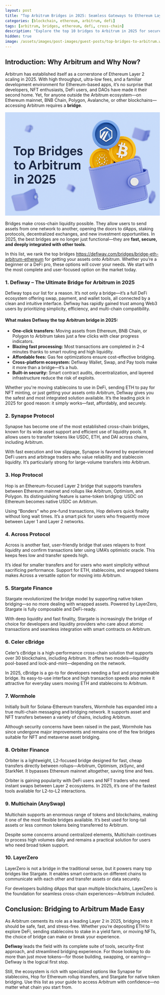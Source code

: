 ```yaml
---
layout: post
title: "Top Arbitrum Bridges in 2025: Seamless Gateways to Ethereum Layer 2"
categories: [blockchain, ethereum, arbitrum, defi]
tags: [arbitrum, bridges, ethereum, defi, cross-chain]
description: "Explore the top 10 bridges to Arbitrum in 2025 for secure and fast cross-chain transfers with tools like Defiway, Synapse, and Stargate."
hidden: true
image: /assets/images/post-images/guest-posts/top-bridges-to-arbitrum.webp
---
```


## Introduction: Why Arbitrum and Why Now?

Arbitrum has established itself as a cornerstone of Ethereum Layer 2 scaling in 2025. With high throughput, ultra-low fees, and a familiar development environment for Ethereum-based apps, it’s no surprise that developers, NFT enthusiasts, DeFi users, and DAOs have made it their second home. Yet, for anyone outside the Arbitrum ecosystem—on Ethereum mainnet, BNB Chain, Polygon, Avalanche, or other blockchains—accessing Arbitrum requires a **bridge**.

<a href="https://defiway.com/assets/img/blog/top-bridges-to-arbitrum.webp"><img alt="Top Bridges to Arbitrium" src="/assets/images/post-images/guest-posts/top-bridges-to-arbitrum.webp" /></a>


Bridges make cross-chain liquidity possible. They allow users to send assets from one network to another, opening the doors to dApps, staking protocols, decentralized exchanges, and new investment opportunities. In 2025, the best bridges are no longer just functional—they are **fast, secure, and deeply integrated with other tools**.

In this list, we rank the top bridges <a href="https://defiway.com/bridges/bridge-eth-arbitrum-ethereum">https://defiway.com/bridges/bridge-eth-arbitrum-ethereum</a> for getting your assets onto Arbitrum. Whether you’re a beginner or a DeFi pro, these options will cover your needs. We start with the most complete and user-focused option on the market today.


### 1. Defiway – The Ultimate Bridge for Arbitrum in 2025

Defiway tops our list for a reason. It’s not only a bridge—it’s a full DeFi ecosystem offering swap, payment, and wallet tools, all connected by a clean and intuitive interface. Defiway has rapidly gained trust among Web3 users by prioritizing simplicity, efficiency, and multi-chain compatibility.

#### What makes Defiway the top Arbitrum bridge in 2025:

- **One-click transfers:** Moving assets from Ethereum, BNB Chain, or Polygon to Arbitrum takes just a few clicks with clear progress indicators.
- **Blazing fast processing:** Most transactions are completed in 2–4 minutes thanks to smart routing and high liquidity.
- **Affordable fees:** Gas fee optimizations ensure cost-effective bridging.
- **Cross-platform ecosystem:** Defiway Wallet, Swap, and Pay tools make it more than a bridge—it’s a hub.
- **Built-in security:** Smart contract audits, decentralization, and layered infrastructure reduce the risk of exploits.
	
Whether you're moving stablecoins to use in DeFi, sending ETH to pay for NFT minting, or just getting your assets onto Arbitrum, Defiway gives you the safest and most integrated solution available. It’s the leading pick in 2025 for good reason: it simply works—fast, affordably, and securely.


### 2. Synapse Protocol

Synapse has become one of the most established cross-chain bridges, known for its wide asset support and efficient use of liquidity pools. It allows users to transfer tokens like USDC, ETH, and DAI across chains, including Arbitrum.

With fast execution and low slippage, Synapse is favored by experienced DeFi users and arbitrage traders who value reliability and stablecoin liquidity. It’s particularly strong for large-volume transfers into Arbitrum.


### 3. Hop Protocol

Hop is an Ethereum-focused Layer 2 bridge that supports transfers between Ethereum mainnet and rollups like Arbitrum, Optimism, and Polygon. Its distinguishing feature is same-token bridging: USDC on Ethereum becomes native USDC on Arbitrum.

Using “Bonders” who pre-fund transactions, Hop delivers quick finality without long wait times. It’s a smart pick for users who frequently move between Layer 1 and Layer 2 networks.


### 4. Across Protocol

Across is another fast, user-friendly bridge that uses relayers to front liquidity and confirm transactions later using UMA’s optimistic oracle. This keeps fees low and transfer speeds high.

It’s ideal for smaller transfers and for users who want simplicity without sacrificing performance. Support for ETH, stablecoins, and wrapped tokens makes Across a versatile option for moving into Arbitrum.


### 5. Stargate Finance

Stargate revolutionized the bridge model by supporting native token bridging—so no more dealing with wrapped assets. Powered by LayerZero, Stargate is fully composable and DeFi-ready.

With deep liquidity and fast finality, Stargate is increasingly the bridge of choice for developers and liquidity providers who care about atomic transactions and seamless integration with smart contracts on Arbitrum.


### 6. Celer cBridge

Celer’s cBridge is a high-performance cross-chain solution that supports over 30 blockchains, including Arbitrum. It offers two models—liquidity pool-based and lock-and-mint—depending on the network.

In 2025, cBridge is a go-to for developers needing a fast and programmable bridge. Its easy-to-use interface and high transaction speeds also make it attractive for everyday users moving ETH and stablecoins to Arbitrum.


### 7. Wormhole

Initially built for Solana-Ethereum transfers, Wormhole has expanded into a true multi-chain messaging and bridging network. It supports asset and NFT transfers between a variety of chains, including Arbitrum.

Although security concerns have been raised in the past, Wormhole has since undergone major improvements and remains one of the few bridges suitable for NFT and metaverse asset bridging.


### 8. Orbiter Finance

Orbiter is a lightweight, L2-focused bridge designed for fast, cheap transfers directly between rollups—Arbitrum, Optimism, zkSync, and StarkNet. It bypasses Ethereum mainnet altogether, saving time and fees.

Orbiter is gaining popularity with DeFi users and NFT traders who need instant swaps between Layer 2 ecosystems. In 2025, it’s one of the fastest tools available for L2-to-L2 interactions.


### 9. Multichain (AnySwap)

Multichain supports an enormous range of tokens and blockchains, making it one of the most flexible bridges available. It’s best used for long-tail assets or less common tokens being transferred to Arbitrum.

Despite some concerns around centralized elements, Multichain continues to process high volumes daily and remains a practical solution for users who need broad token support.


### 10. LayerZero

LayerZero is not a bridge in the traditional sense, but it powers many top bridges like Stargate. It enables smart contracts on different chains to communicate with each other and transfer assets or data securely.

For developers building dApps that span multiple blockchains, LayerZero is the foundation for seamless cross-chain experiences—Arbitrum included.


## Conclusion: Bridging to Arbitrum Made Easy

As Arbitrum cements its role as a leading Layer 2 in 2025, bridging into it should be safe, fast, and stress-free. Whether you’re depositing ETH to explore DeFi, sending stablecoins to stake in a yield farm, or moving NFTs, the choice of bridge can make or break your experience.

**Defiway** leads the field with its complete suite of tools, security-first approach, and streamlined bridging experience. For those looking to do more than just move tokens—for those building, swapping, or earning—Defiway is the logical first stop.

Still, the ecosystem is rich with specialized options like Synapse for stablecoins, Hop for Ethereum rollup transfers, and Stargate for native token bridging. Use this list as your guide to access Arbitrum with confidence—no matter what chain you start from.